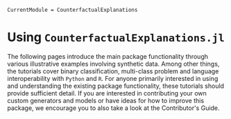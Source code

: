 ```@meta
CurrentModule = CounterfactualExplanations 
```

# Using `CounterfactualExplanations.jl`

The following pages introduce the main package functionality through various illustrative examples involving synthetic data. Among other things, the tutorials cover binary classification, multi-class problem and language interoperability with `Python` and `R`. For anyone primarily interested in using and understanding the existing package functionality, these tutorials should provide sufficient detail. If you are interested in contributing your own custom generators and models or have ideas for how to improve this package, we encourage you to also take a look at the Contributor's Guide. 